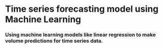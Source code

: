 # Time series forecasting model using Machine Learning

### Using machine learning models like linear regression to make volume predictions for time series data.
